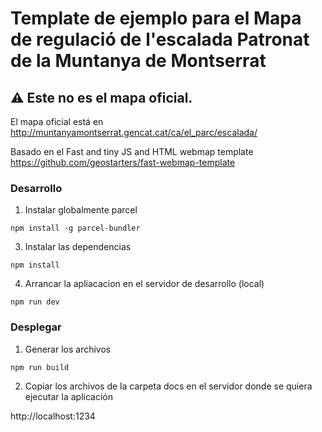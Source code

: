
# Template de ejemplo para el Mapa de regulació de l'escalada Patronat de la Muntanya de Montserrat

## :warning: **Este no es el mapa oficial.**

El mapa oficial está en http://muntanyamontserrat.gencat.cat/ca/el_parc/escalada/

Basado en el Fast and tiny JS and HTML webmap template https://github.com/geostarters/fast-webmap-template


### Desarrollo

1. Instalar globalmente parcel
```
npm install -g parcel-bundler
```

3. Instalar las dependencias
```
npm install
```

4. Arrancar la apliacacion en el servidor de desarrollo (local)
```
npm run dev
```

### Desplegar

1. Generar los archivos
```
npm run build
```

2. Copiar los archivos de la carpeta docs en el servidor donde se quiera ejecutar la aplicación 



http://localhost:1234



